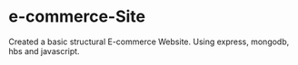# e-commerce-Site
Created a basic structural E-commerce Website.
Using express, mongodb, hbs and javascript.
